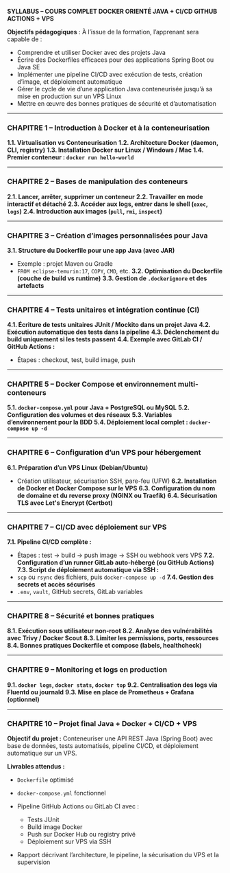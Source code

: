**SYLLABUS – COURS COMPLET DOCKER ORIENTÉ JAVA + CI/CD GITHUB ACTIONS + VPS**

**Objectifs pédagogiques** :
À l’issue de la formation, l’apprenant sera capable de :

* Comprendre et utiliser Docker avec des projets Java
* Écrire des Dockerfiles efficaces pour des applications Spring Boot ou Java SE
* Implémenter une pipeline CI/CD avec exécution de tests, création d’image, et déploiement automatique
* Gérer le cycle de vie d’une application Java conteneurisée jusqu’à sa mise en production sur un VPS Linux
* Mettre en œuvre des bonnes pratiques de sécurité et d’automatisation

---

### **CHAPITRE 1 – Introduction à Docker et à la conteneurisation**

**1.1. Virtualisation vs Conteneurisation**
**1.2. Architecture Docker (daemon, CLI, registry)**
**1.3. Installation Docker sur Linux / Windows / Mac**
**1.4. Premier conteneur : `docker run hello-world`**

---

### **CHAPITRE 2 – Bases de manipulation des conteneurs**

**2.1. Lancer, arrêter, supprimer un conteneur**
**2.2. Travailler en mode interactif et détaché**
**2.3. Accéder aux logs, entrer dans le shell (`exec`, `logs`)**
**2.4. Introduction aux images (`pull`, `rmi`, `inspect`)**

---

### **CHAPITRE 3 – Création d’images personnalisées pour Java**

**3.1. Structure du Dockerfile pour une app Java (avec JAR)**

* Exemple : projet Maven ou Gradle
* `FROM eclipse-temurin:17`, `COPY`, `CMD`, etc.
  **3.2. Optimisation du Dockerfile (couche de build vs runtime)**
  **3.3. Gestion de `.dockerignore` et des artefacts**

---

### **CHAPITRE 4 – Tests unitaires et intégration continue (CI)**

**4.1. Écriture de tests unitaires JUnit / Mockito dans un projet Java**
**4.2. Exécution automatique des tests dans la pipeline**
**4.3. Déclenchement du build uniquement si les tests passent**
**4.4. Exemple avec GitLab CI / GitHub Actions :**

* Étapes : checkout, test, build image, push

---

### **CHAPITRE 5 – Docker Compose et environnement multi-conteneurs**

**5.1. `docker-compose.yml` pour Java + PostgreSQL ou MySQL**
**5.2. Configuration des volumes et des réseaux**
**5.3. Variables d’environnement pour la BDD**
**5.4. Déploiement local complet : `docker-compose up -d`**

---

### **CHAPITRE 6 – Configuration d’un VPS pour hébergement**

**6.1. Préparation d’un VPS Linux (Debian/Ubuntu)**

* Création utilisateur, sécurisation SSH, pare-feu (UFW)
  **6.2. Installation de Docker et Docker Compose sur le VPS**
  **6.3. Configuration du nom de domaine et du reverse proxy (NGINX ou Traefik)**
  **6.4. Sécurisation TLS avec Let's Encrypt (Certbot)**

---

### **CHAPITRE 7 – CI/CD avec déploiement sur VPS**

**7.1. Pipeline CI/CD complète :**

* Étapes : test → build → push image → SSH ou webhook vers VPS
  **7.2. Configuration d’un runner GitLab auto-hébergé (ou GitHub Actions)**
  **7.3. Script de déploiement automatique via SSH :**
* `scp` ou `rsync` des fichiers, puis `docker-compose up -d`
  **7.4. Gestion des secrets et accès sécurisés**
* `.env`, `vault`, GitHub secrets, GitLab variables

---

### **CHAPITRE 8 – Sécurité et bonnes pratiques**

**8.1. Exécution sous utilisateur non-root**
**8.2. Analyse des vulnérabilités avec Trivy / Docker Scout**
**8.3. Limiter les permissions, ports, ressources**
**8.4. Bonnes pratiques Dockerfile et compose (labels, healthcheck)**

---

### **CHAPITRE 9 – Monitoring et logs en production**

**9.1. `docker logs`, `docker stats`, `docker top`**
**9.2. Centralisation des logs via Fluentd ou journald**
**9.3. Mise en place de Prometheus + Grafana (optionnel)**

---

### **CHAPITRE 10 – Projet final Java + Docker + CI/CD + VPS**

**Objectif du projet :**
Conteneuriser une API REST Java (Spring Boot) avec base de données, tests automatisés, pipeline CI/CD, et déploiement automatique sur un VPS.

**Livrables attendus :**

* `Dockerfile` optimisé
* `docker-compose.yml` fonctionnel
* Pipeline GitHub Actions ou GitLab CI avec :

  * Tests JUnit
  * Build image Docker
  * Push sur Docker Hub ou registry privé
  * Déploiement sur VPS via SSH
* Rapport décrivant l’architecture, le pipeline, la sécurisation du VPS et la supervision

